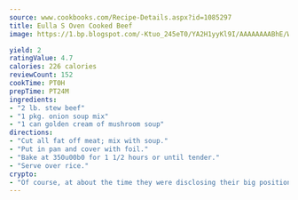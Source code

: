```yaml
---
source: www.cookbooks.com/Recipe-Details.aspx?id=1085297
title: Eulla S Oven Cooked Beef
image: https://1.bp.blogspot.com/-Ktuo_245eT0/YA2H1yyKl9I/AAAAAAAABhE/WMoqSq2tWOcgMkPaLYZ-49h8pVDUUwFCQCLcBGAsYHQ/s307/5.png

yield: 2
ratingValue: 4.7
calories: 226 calories
reviewCount: 152
cookTime: PT0H
prepTime: PT24M
ingredients:
- "2 lb. stew beef"
- "1 pkg. onion soup mix"
- "1 can golden cream of mushroom soup"
directions:
- "Cut all fat off meat; mix with soup."
- "Put in pan and cover with foil."
- "Bake at 350u00b0 for 1 1/2 hours or until tender."
- "Serve over rice."
crypto:
- "Of course, at about the time they were disclosing their big position, Bitcoin started to crash."
---
```

